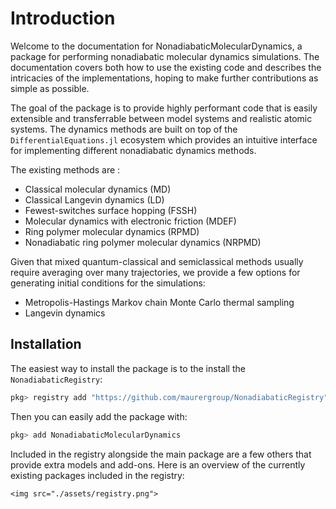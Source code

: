 # Introduction

Welcome to the documentation for NonadiabaticMolecularDynamics, 
a package for performing nonadiabatic molecular dynamics simulations.
The documentation covers both how to use the existing code and describes the
intricacies of the implementations, hoping to make further contributions as simple as possible.

The goal of the package is to provide highly performant code that is easily extensible and
transferrable between model systems and realistic atomic systems.
The dynamics methods are built on top of the `DifferentialEquations.jl` ecosystem which
provides an intuitive interface for implementing different nonadiabatic dynamics methods.

The existing methods are :

- Classical molecular dynamics (MD)
- Classical Langevin dynamics (LD)
- Fewest-switches surface hopping (FSSH)
- Molecular dynamics with electronic friction (MDEF)
- Ring polymer molecular dynamics (RPMD)
- Nonadiabatic ring polymer molecular dynamics (NRPMD)

Given that mixed quantum-classical and semiclassical methods usually require averaging
over many trajectories, we provide a few options for generating initial conditions for
the simulations:

- Metropolis-Hastings Markov chain Monte Carlo thermal sampling
- Langevin dynamics

## Installation

The easiest way to install the package is to the install the `NonadiabaticRegistry`:
```julia
pkg> registry add "https://github.com/maurergroup/NonadiabaticRegistry"
```

Then you can easily add the package with:
```julia
pkg> add NonadiabaticMolecularDynamics
```

Included in the registry alongside the main package are a few others that provide extra
models and add-ons. Here is an overview of the currently existing packages included in
the registry:

```@raw html
<img src="./assets/registry.png">
```
